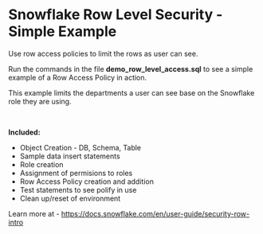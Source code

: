 # Snowflake Row Level Security - Simple Example

Use row access policies to limit the rows as user can see.

Run the commands in the file **demo_row_level_access.sql** to see a simple example of a Row Access Policy in action.

This example limits the departments a user can see base on the Snowflake role they are using.

&nbsp;<br>


**Included:**
- Object Creation - DB, Schema, Table
- Sample data insert statements
- Role creation
- Assignment of permisions to roles
- Row Access Policy creation and addition
- Test statements to see polify in use
- Clean up/reset of environment

Learn more at - https://docs.snowflake.com/en/user-guide/security-row-intro
